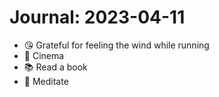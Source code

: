 # Journal: 2023-04-11

* 😘 Grateful for feeling the wind while running
* 🍿 Cinema
* 📚 Read a book
* 🧘 Meditate

